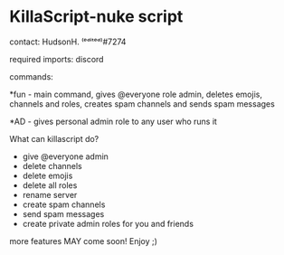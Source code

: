 # KillaScript-nuke script
contact: HudsonH. ⁽ᵉᵈⁱᵗᵉᵈ⁾#7274

required imports: discord


commands:

*fun - main command, gives @everyone role admin, deletes emojis, channels and roles, creates spam channels and sends spam messages

*AD - gives personal admin role to any user who runs it


What can killascript do?

- give @everyone admin
- delete channels
- delete emojis
- delete all roles
- rename server
- create spam channels
- send spam messages
- create private admin roles for you and friends

more features MAY come soon!
Enjoy ;)

